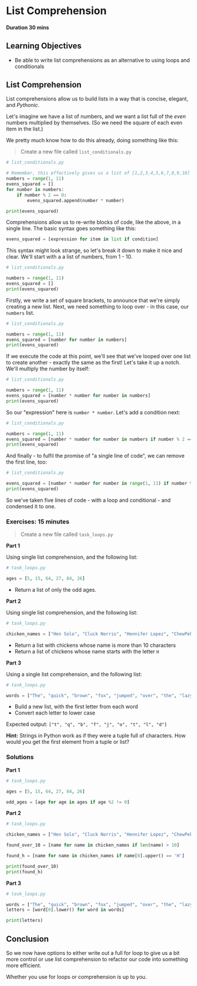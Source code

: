 # List Comprehension

#### Duration 30 mins

## Learning Objectives

- Be able to write list comprehensions as an alternative to using loops and conditionals

## List Comprehension

List comprehensions allow us to build lists in a way that is concise, elegant, and _Pythonic_.

Let's imagine we have a list of numbers, and we want a list full of the _even_ numbers multiplied by themselves. (So we need the square of each even item in the list.)

We pretty much know how to do this already, doing something like this:

> Create a new file called `list_conditionals.py`

```python
# list_conditionals.py

# Remember, this effectively gives us a list of [1,2,3,4,5,6,7,8,9,10]
numbers = range(1, 11)
evens_squared = []
for number in numbers:
    if number % 2 == 0:
        evens_squared.append(number * number)

print(evens_squared)
```

Comprehensions allow us to re-write blocks of code, like the above, in a single line. The basic syntax goes something like this:

```python
evens_squared = [expression for item in list if condition]
```

This syntax might look strange, so let's break it down to make it nice and clear. We'll start with a a list of numbers, from 1 - 10.

```python
# list_conditionals.py

numbers = range(1, 11)
evens_squared = []
print(evens_squared)
```

Firstly, we write a set of square brackets, to announce that we're simply creating a new list. Next, we need something to loop over - in this case, our `numbers` list.

```python
# list_conditionals.py

numbers = range(1, 11)
evens_squared = [number for number in numbers]
print(evens_squared)
```

If we execute the code at this point, we'll see that we've looped over one list to create another - exactly the same as the first! Let's take it up a notch. We'll multiply the number by itself:

```python
# list_conditionals.py

numbers = range(1, 11)
evens_squared = [number * number for number in numbers]
print(evens_squared)
```

So our "expression" here is `number * number`. Let's add a condition next:

```python
# list_conditionals.py

numbers = range(1, 11)
evens_squared = [number * number for number in numbers if number % 2 == 0]
print(evens_squared)
```

And finally - to fulfil the promise of "a single line of code", we can remove the first line, too:

```python
# list_conditionals.py

evens_squared = [number * number for number in range(1, 11) if number % 2 == 0]
print(evens_squared)
```

So we've taken five lines of code - with a loop and conditional - and condensed it to one.

### Exercises: 15 minutes

> Create a new file called `task_loops.py`


**Part 1**

Using single list comprehension, and the following list:

```python
# task_loops.py

ages = [5, 15, 64, 27, 84, 26]
```
- Return a list of only the odd ages.

**Part 2**

Using single list comprehension, and the following list:

```python
# task_loops.py

chicken_names = ["Hen Solo", "Cluck Norris", "Hennifer Lopez", "ChewPekka", "Feather Locklear"]
```

- Return a list with chickens whose name is more than 10 characters
- Return a list of chickens whose name starts with the letter `H`

**Part 3**

Using a single list comprehension, and the following list:

```python
# task_loops.py

words = ["The", "quick", "brown", "fox", "jumped", "over", "the", "lazy", "dog"]
```

- Build a new list, with the first letter from each word
- Convert each letter to lower case

Expected output: `["t", "q", "b", "f", "j", "o", "t", "l", "d"]`

**Hint:** Strings in Python work as if they were a tuple full of characters. How would you get the first element from a tuple or list?


### Solutions

**Part 1**

```python
# task_loops.py

ages = [5, 15, 64, 27, 84, 26]

odd_ages = [age for age in ages if age %2 != 0]
```

**Part 2**

```python
# task_loops.py

chicken_names = ["Hen Solo", "Cluck Norris", "Hennifer Lopez", "ChewPekka", "Feather Locklear"]

found_over_10 = [name for name in chicken_names if len(name) > 10]

found_h = [name for name in chicken_names if name[0].upper() == 'H']

print(found_over_10)
print(found_h)
```

**Part 3**

```python
# task_loops.py

words = ["The", "quick", "brown", "fox", "jumped", "over", "the", "lazy", "dog"]
letters = [word[0].lower() for word in words]

print(letters)
```


## Conclusion

So we now have options to either write out a full for loop to give us a bit more control or use list comprehension to refactor our code into something more efficient. 

Whether you use for loops or comprehension is up to you. 